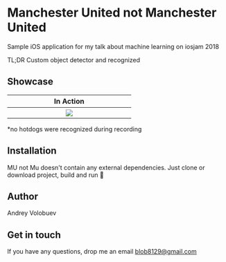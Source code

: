 # Manchester United not Manchester United
Sample  iOS application for my talk about machine learning on iosjam 2018 

TL;DR Custom object detector and recognized

## Showcase 

<table>
<tr>
<th width="30%">In Action</th>
</tr>
<tr>
<th><img src="https://github.com/blob8129/MUnotMU/blob/master/MLTest.gif?raw=true"></th>
</tr>
</table>
*no hotdogs were recognized during recording

## Installation

MU not Mu doesn't contain any external dependencies. Just clone or download project,  build and run 🙂

## Author

Andrey Volobuev

## Get in touch

If you have any questions, drop me an email blob8129@gmail.com
